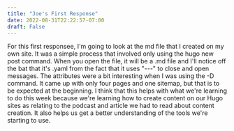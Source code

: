 ```yaml
---
title: "Joe's First Response"
date: 2022-08-31T22:22:57-07:00
draft: False
---
```

 For this first responsee, I'm going to look at the md file that I created on my own site. It was a simple process that involved only using the hugo new post command. When you open the file, it will be a .md file and I'll notice off the bat that it's .yaml from the fact that it uses "---" to close and open messages. 
 The attributes were a bit interesting when I was using the -D command. It came up with only four pages and one sitemap, but that is to be expected at the beginning. 
 I think that this helps with what we're learning to do this week because we're learning how to create content on our Hugo sites as relating to the podcast and article we had to read about content creation. It also helps us get a better understanding of the tools we're starting to use. 
 